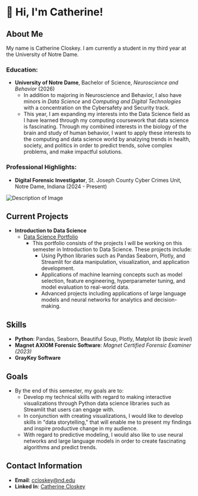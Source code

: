 # 👋 Hi, I'm Catherine!

## About Me 
My name is Catherine Closkey. I am currently a student in my third year at the University of Notre Dame. 

### Education:
- **University of Notre Dame**, Bachelor of Science, *Neuroscience and Behavior* (2026)
  - In addition to majoring in Neuroscience and Behavior, I also have minors in *Data Science* and *Computing and Digital Technologies* with a concentration on         the Cybersafety and Security track.
  - This year, I am expanding my interests into the Data Science field  as I have learned through my computing coursework that data science is fascinating. Through     my combined interests in the biology of the brain and study of human behavior, I want to apply these interests to the computing and data science world by           analzying trends in health, society, and politics in order to predict trends, solve complex problems, and make impactful solutions. 

### Professional Highlights:
- **Digital Forensic Investigator**, St. Joseph County Cyber Crimes Unit, Notre Dame, Indiana (2024 - Present)
  
![Description of Image](https://news.nd.edu/assets/330693/500x/cyber_crimes_unit_mc_feature.jpg)
       
## Current Projects 
- **Introduction to Data Science**
    - [Data Science Portfolio](https://github.com/ccloskey2/CLOSKEY-Data-Science-Portolio)
      - This portfolio consists of the projects I will be working on this semester in Introduction to Data Science. These projects include:
        -  Using Python libraries such as Pandas Seaborn, Plotly, and Streamlit for data manipulation, visualization, and application development. 
        -  Applications of machine learning concepts such as model selection, feature engineering, hyperparameter tuning, and model evaluation to real-world data. 
        -  Advanced projects including applications of large language models and neural networks for analytics and decision-making. 

## Skills
   - **Python**: Pandas, Seaborn, Beautiful Soup, Plotly, Matplot lib (*basic level*)
   - **Magnet AXIOM Forensic Software**: *Magnet Certified Forensic Examiner (2023)*
   - **GrayKey Software**

## Goals 
- By the end of this semester, my goals are to:
  - Develop my technical skills with regard to making interactive visualizations through Python data science libraries such as Streamlit that users can engage with.
  - In conjunction with creating visualizations, I would like to develop skills in "data storytelling," that will enable me to present my findings and inspire          productive change in my audience.
  - With regard to predictive modeling, I would also like to use neural networks and large language models in order to create fascinating algorithms and predict        trends.
  
## Contact Information 
- **Email**: [ccloskey@nd.edu](mailto:ccloskey@nd.edu)
- **Linked In**: [Catherine Closkey](https://www.linkedin.com/in/catherine-closkey-a1863b2ab)


